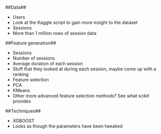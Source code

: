 ##Data##
- Users
 - Look at the Kaggle script to gain more insight to the dataset
- Sessions
 - More than 1 million rows of session data 

##Feature generation##
 - Sessions
  - Number of sessions
  - Average duration of each session
  - Stuff that they looked at during each session, maybe come up with a ranking
 - Feature selection
  - PCA
  - KMeans
  - Other more advanced feature selection methods? See what scikit provides

##Techniques##
- XGBOOST
 - Looks as though the parameters have been tweaked

